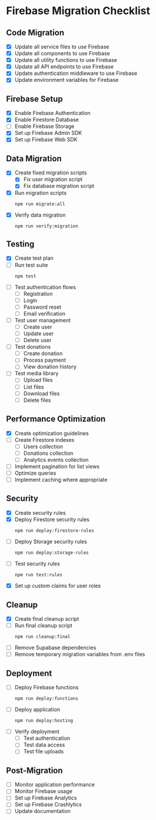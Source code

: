 # Firebase Migration Checklist

## Code Migration

- [x] Update all service files to use Firebase
- [x] Update all components to use Firebase
- [x] Update all utility functions to use Firebase
- [x] Update all API endpoints to use Firebase
- [x] Update authentication middleware to use Firebase
- [x] Update environment variables for Firebase

## Firebase Setup

- [x] Enable Firebase Authentication
- [x] Enable Firestore Database
- [ ] Enable Firebase Storage
- [x] Set up Firebase Admin SDK
- [x] Set up Firebase Web SDK

## Data Migration

- [x] Create fixed migration scripts
  - [x] Fix user migration script
  - [x] Fix database migration script
- [x] Run migration scripts
  ```
  npm run migrate:all
  ```
- [x] Verify data migration
  ```
  npm run verify:migration
  ```

## Testing

- [x] Create test plan
- [ ] Run test suite
  ```
  npm test
  ```
- [ ] Test authentication flows
  - [ ] Registration
  - [ ] Login
  - [ ] Password reset
  - [ ] Email verification
- [ ] Test user management
  - [ ] Create user
  - [ ] Update user
  - [ ] Delete user
- [ ] Test donations
  - [ ] Create donation
  - [ ] Process payment
  - [ ] View donation history
- [ ] Test media library
  - [ ] Upload files
  - [ ] List files
  - [ ] Download files
  - [ ] Delete files

## Performance Optimization

- [x] Create optimization guidelines
- [ ] Create Firestore indexes
  - [ ] Users collection
  - [ ] Donations collection
  - [ ] Analytics events collection
- [ ] Implement pagination for list views
- [ ] Optimize queries
- [ ] Implement caching where appropriate

## Security

- [x] Create security rules
- [x] Deploy Firestore security rules
  ```
  npm run deploy:firestore-rules
  ```
- [ ] Deploy Storage security rules
  ```
  npm run deploy:storage-rules
  ```
- [ ] Test security rules
  ```
  npm run test:rules
  ```
- [x] Set up custom claims for user roles

## Cleanup

- [x] Create final cleanup script
- [ ] Run final cleanup script
  ```
  npm run cleanup:final
  ```
- [ ] Remove Supabase dependencies
- [ ] Remove temporary migration variables from .env files

## Deployment

- [ ] Deploy Firebase functions
  ```
  npm run deploy:functions
  ```
- [ ] Deploy application
  ```
  npm run deploy:hosting
  ```
- [ ] Verify deployment
  - [ ] Test authentication
  - [ ] Test data access
  - [ ] Test file uploads

## Post-Migration

- [ ] Monitor application performance
- [ ] Monitor Firebase usage
- [ ] Set up Firebase Analytics
- [ ] Set up Firebase Crashlytics
- [ ] Update documentation 